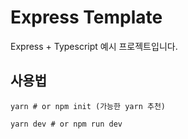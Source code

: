 
# Express Template

Express + Typescript 예시 프로젝트입니다.

## 사용법
```
yarn # or npm init (가능한 yarn 추천)

yarn dev # or npm run dev
```

